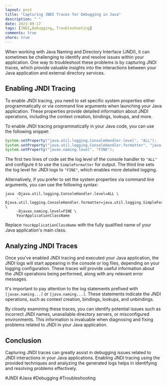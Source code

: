 ```yaml
---
layout: post
title: "Capturing JNDI Traces for Debugging in Java"
description: " "
date: 2023-09-17
tags: [JNDI,Debugging, Troubleshooting]
comments: true
share: true
---
```


When working with Java Naming and Directory Interface (JNDI), it can sometimes be challenging to identify and resolve issues within your application. One way to troubleshoot these problems is by capturing JNDI traces, which provide valuable insights into the interactions between your Java application and external directory services.

## Enabling JNDI Tracing

To enable JNDI tracing, you need to set specific system properties either programmatically or via command line arguments when launching your Java application. These properties provide detailed information about JNDI operations, including the context creation, bindings, lookups, and more.

To enable JNDI tracing programmatically in your Java code, you can use the following snippet:

```java
System.setProperty("java.util.logging.ConsoleHandler.level", "ALL");
System.setProperty("java.util.logging.ConsoleHandler.formatter", "java.util.logging.SimpleFormatter");
System.setProperty("javax.naming.level", "FINE");
```

The first two lines of code set the log level of the console handler to `"ALL"` and configure it to use the `SimpleFormatter` for output. The third line sets the log level for JNDI logs to `"FINE"`, which enables more detailed logging.

Alternatively, if you prefer to set the system properties via command line arguments, you can use the following syntax:

```shell
java -Djava.util.logging.ConsoleHandler.level=ALL \
     -Djava.util.logging.ConsoleHandler.formatter=java.util.logging.SimpleFormatter \
     -Djavax.naming.level=FINE \
     YourApplicationClassName
```

Replace `YourApplicationClassName` with the fully qualified name of your Java application's main class.

## Analyzing JNDI Traces

Once you've enabled JNDI tracing and executed your Java application, the JNDI logs will start appearing in the console or log files, depending on your logging configuration. These traces will provide useful information about the JNDI operations being performed, along with any relevant error messages.

It's important to pay attention to the log statements prefixed with `[javax.naming...]` or `[java.naming...]`. These statements indicate the JNDI operations, such as context creation, bindings, lookups, and unbindings.

By closely examining these traces, you can identify potential issues such as incorrect JNDI names, unavailable directory servers, or misconfigured environments. This information is invaluable when diagnosing and fixing problems related to JNDI in your Java application.

## Conclusion

Capturing JNDI traces can greatly assist in debugging issues related to JNDI interactions in your Java applications. Enabling JNDI tracing using the provided techniques and analyzing the generated logs helps in identifying and resolving problems effectively.

#JNDI #Java #Debugging #Troubleshooting